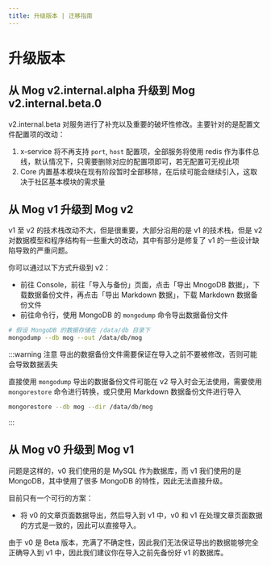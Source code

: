 ```yaml
---
title: 升级版本 | 迁移指南
---
```


# 升级版本


## 从 Mog v2.internal.alpha 升级到 Mog v2.internal.beta.0

v2.internal.beta 对服务进行了补充以及重要的破坏性修改。主要针对的是配置文件配置项的改动：

1.  x-service 将不再支持 `port`, `host` 配置项，全部服务将使用 redis 作为事件总线，默认情况下，只需要删除对应的配置项即可，若无配置可无视此项
2. Core 内置基本模块在现有阶段暂时全部移除，在后续可能会继续引入，这取决于社区基本模块的需求量


## 从 Mog v1 升级到 Mog v2

v1 至 v2 的技术栈改动不大，但是很重要，大部分沿用的是 v1 的技术栈，但是 v2 对数据模型和程序结构有一些重大的改动，其中有部分是修复了 v1 的一些设计缺陷导致的严重问题。

你可以通过以下方式升级到 v2：

- 前往 Console，前往「导入与备份」页面，点击「导出 MnogoDB 数据」，下载数据备份文件，再点击「导出 Markdown 数据」，下载 Markdown 数据备份文件
- 前往命令行，使用 MongoDB 的 `mongodump` 命令导出数据备份文件

```bash
# 假设 MongoDB 的数据存储在 /data/db 目录下
mongodump --db mog --out /data/db/mog
```

:::warning 注意
导出的数据备份文件需要保证在导入之前不要被修改，否则可能会导致数据丢失

直接使用 `mongodump` 导出的数据备份文件可能在 v2 导入时会无法使用，需要使用 `mongorestore` 命令进行转换，或只使用 Markdown 数据备份文件进行导入

```bash
mongorestore --db mog --dir /data/db/mog
```
:::

## 从 Mog v0 升级到 Mog v1

问题是这样的，v0 我们使用的是 MySQL 作为数据库，而 v1 我们使用的是 MongoDB，其中使用了很多 MongoDB 的特性，因此无法直接升级。

目前只有一个可行的方案：

- 将 v0 的文章页面数据导出，然后导入到 v1 中，v0 和 v1 在处理文章页面数据的方式是一致的，因此可以直接导入。

由于 v0 是 Beta 版本，充满了不确定性，因此我们无法保证导出的数据能够完全正确导入到 v1 中，因此我们建议你在导入之前先备份好 v1 的数据库。
